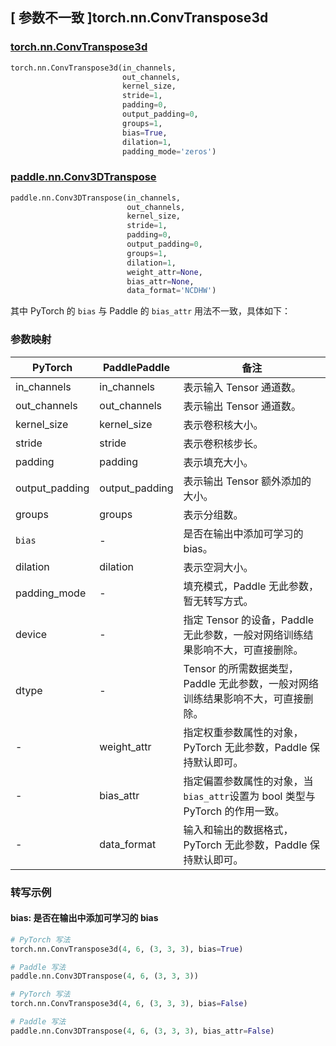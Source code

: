 ## [ 参数不一致 ]torch.nn.ConvTranspose3d
### [torch.nn.ConvTranspose3d](https://pytorch.org/docs/stable/generated/torch.nn.ConvTranspose3d.html?highlight=convtranspose3d#torch.nn.ConvTranspose3d)
```python
torch.nn.ConvTranspose3d(in_channels,
                         out_channels,
                         kernel_size,
                         stride=1,
                         padding=0,
                         output_padding=0,
                         groups=1,
                         bias=True,
                         dilation=1,
                         padding_mode='zeros')
```

### [paddle.nn.Conv3DTranspose](https://www.paddlepaddle.org.cn/documentation/docs/zh/develop/api/paddle/nn/Conv3DTranspose_cn.html#conv3dtranspose)
```python
paddle.nn.Conv3DTranspose(in_channels,
                          out_channels,
                          kernel_size,
                          stride=1,
                          padding=0,
                          output_padding=0,
                          groups=1,
                          dilation=1,
                          weight_attr=None,
                          bias_attr=None,
                          data_format='NCDHW')
```


其中 PyTorch 的 `bias` 与 Paddle 的 `bias_attr` 用法不一致，具体如下：
### 参数映射
| PyTorch       | PaddlePaddle | 备注                                                   |
| ------------- | ------------ | ------------------------------------------------------ |
| in_channels          | in_channels            | 表示输入 Tensor 通道数。                           |
| out_channels          | out_channels            | 表示输出 Tensor 通道数。                           |
| kernel_size          | kernel_size            | 表示卷积核大小。                           |
| stride          | stride            | 表示卷积核步长。                           |
| padding          | padding            | 表示填充大小。                           |
| output_padding          | output_padding            | 表示输出 Tensor 额外添加的大小。                           |
| groups          | groups            | 表示分组数。                           |
| `bias `         | -            | 是否在输出中添加可学习的 bias。                             |
| dilation          | dilation            | 表示空洞大小。                           |
| padding_mode  | -            | 填充模式，Paddle 无此参数，暂无转写方式。        |
| device        | -            | 指定 Tensor 的设备，Paddle 无此参数，一般对网络训练结果影响不大，可直接删除。   |
| dtype         | -            | Tensor 的所需数据类型，Paddle 无此参数，一般对网络训练结果影响不大，可直接删除。          |
| -             | weight_attr  | 指定权重参数属性的对象，PyTorch 无此参数，Paddle 保持默认即可。 |
| -             | bias_attr    | 指定偏置参数属性的对象，当`bias_attr`设置为 bool 类型与 PyTorch 的作用一致。 |
| -             | data_format  | 输入和输出的数据格式，PyTorch 无此参数，Paddle 保持默认即可。                                  |


### 转写示例
#### bias: 是否在输出中添加可学习的 bias
```python
# PyTorch 写法
torch.nn.ConvTranspose3d(4, 6, (3, 3, 3), bias=True)

# Paddle 写法
paddle.nn.Conv3DTranspose(4, 6, (3, 3, 3))
```
```python
# PyTorch 写法
torch.nn.ConvTranspose3d(4, 6, (3, 3, 3), bias=False)

# Paddle 写法
paddle.nn.Conv3DTranspose(4, 6, (3, 3, 3), bias_attr=False)
```
